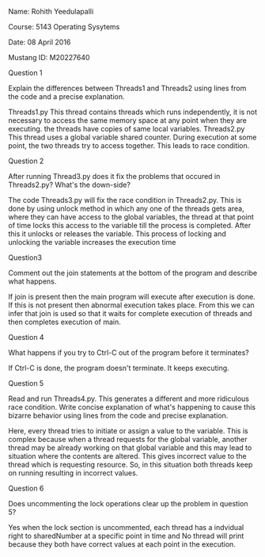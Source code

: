 Name: Rohith Yeedulapalli

Course: 5143 Operating Sysytems

Date: 08 April 2016

Mustang ID: M20227640

Question 1

Explain the differences between Threads1 and Threads2 using lines from the code and a precise explanation.

Threads1.py 
 This thread contains threads which runs independently, it is not necessary to access the same memory space at any point when they are executing.
the threads have copies of same local variables.
Threads2.py
 This thread uses a global variable shared counter. During execution at some point, the two threads try to access together. This leads to race condition.


  

Question 2

After running Thread3.py does it fix the problems that occured in Threads2.py? What's the down-side?

The code Threads3.py will fix the race condition in Threads2.py.  This is done by using unlock method in which any one of the threads gets area, where they can have access to the global variables,
the thread at that point of time locks this access to the variable till the process is completed. After this it unlocks or releases the variable. This process of locking and unlocking the variable increases the execution time


Question3

Comment out the join statements at the bottom of the program and describe what happens.

If join is present then the main program will execute after execution is done. If this is not present then abnormal execution takes place. From this we can infer that join 
is used so that it waits for complete execution of threads and then completes execution of main.

Question 4

What happens if you try to Ctrl-C out of the program before it terminates?

If Ctrl-C is done, the program doesn't terminate. It keeps executing.

Question 5

Read and run Threads4.py. This generates a different and more ridiculous race condition. Write concise explanation of what's happening to cause this bizarre behavior using lines from the code and precise explanation.

Here, every thread tries to initiate or assign a value to the variable. This is complex because when a thread requests for the global variable, another thread may be already
working on that global variable and this may lead to situation where the contents are altered. This gives incorrect value to the thread which is requesting resource. So, in this situation both threads keep on running
resulting in incorrect values.

Question 6

Does uncommenting the lock operations clear up the problem in question 5?

Yes when the lock section is uncommented, each thread has a indvidual right to sharedNumber at a specific point in time and No thread will print because
they both have correct values at each point in the execution.
